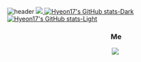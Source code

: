 ![header](https://capsule-render.vercel.app/api?type=waving&color=auto&height=300&section=header&text=Jang%20Hyeon%20Jun&fontSize=90)
<a href="https://github.com/devxb/gitanimals">
  <img src="https://render.gitanimals.org/farms/{Hyeon17}"/>
</a>
[![Hyeon17's GitHub stats-Dark](https://github-readme-stats.vercel.app/api?username=hyeon17&count_private=true&show_icons=true&theme=dark#gh-dark-mode-only)](https://github.com/anuraghazra/github-readme-stats#gh-dark-mode-only)
[![Hyeon17's GitHub stats-Light](https://github-readme-stats.vercel.app/api?username=hyeon17&show_icons=true&count_private=true&theme=default#gh-light-mode-only)](https://github.com/anuraghazra/github-readme-stats#gh-light-mode-only)
<br>
<h3 align="center">  Me  </h3>
<p align="center">
  <a href="https://www.instagram.com/hyeon_j_17/">
  <img src="https://img.shields.io/badge/Instagram-E4405F?style=flat-square&logo=Instagram&logoColor=white&link=https://www.instagram.com/woo0_hooo/"/></a>&nbsp
</p>
